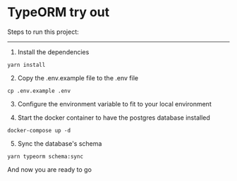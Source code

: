 # TypeORM try out

Steps to run this project:

---

1. Install the dependencies

```shell
yarn install
```

2. Copy the .env.example file to the .env file

```shell
cp .env.example .env
```

3. Configure the environment variable to fit to your local environment

4. Start the docker container to have the postgres database installed

```shell
docker-compose up -d
```

5. Sync the database's schema

```shell
yarn typeorm schema:sync
```

And now you are ready to go
